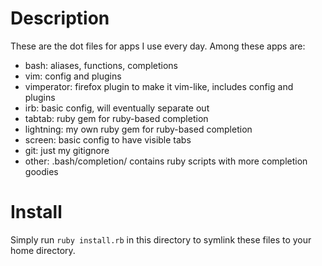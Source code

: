 Description
===========

  These are the dot files for apps I use every day.
Among these apps are:
  
  * bash: aliases, functions, completions
  * vim: config and plugins
  * vimperator: firefox plugin to make it vim-like, includes config and plugins
  * irb: basic config, will eventually separate out
  * tabtab: ruby gem for ruby-based completion
  * lightning: my own ruby gem for ruby-based completion
  * screen: basic config to have visible tabs
  * git: just my gitignore
  * other: .bash/completion/ contains ruby scripts with more completion goodies

Install
=======

Simply run `ruby install.rb` in this directory to symlink these files to
your home directory.
